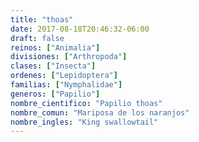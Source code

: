 ```yaml
---
title: "thoas"
date: 2017-08-18T20:46:32-06:00
draft: false
reinos: ["Animalia"]
divisiones: ["Arthropoda"]
clases: ["Insecta"]
ordenes: ["Lepidoptera"]
familias: ["Nymphalidae"]
generos: ["Papilio"]
nombre_cientifico: "Papilio thoas"
nombre_comun: "Mariposa de los naranjos"
nombre_ingles: "King swallowtail"
---
```

